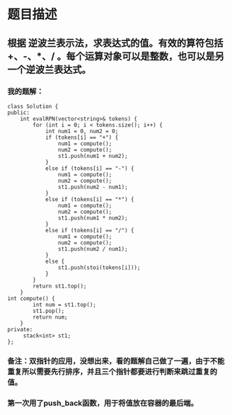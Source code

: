 # 题目描述
## 根据 逆波兰表示法，求表达式的值。有效的算符包括 +、-、*、/ 。每个运算对象可以是整数，也可以是另一个逆波兰表达式。
### 我的题解：
```
class Solution {
public: 
    int evalRPN(vector<string>& tokens) {
        for (int i = 0; i < tokens.size(); i++) {
            int num1 = 0, num2 = 0; 
            if (tokens[i] == "+") {
                num1 = compute();
                num2 = compute();
                st1.push(num1 + num2);
            }
            else if (tokens[i] == "-") {
                num1 = compute();
                num2 = compute();
                st1.push(num2 - num1);
            }
            else if (tokens[i] == "*") {
                num1 = compute();
                num2 = compute();
                st1.push(num1 * num2);
            }
            else if (tokens[i] == "/") {
                num1 = compute();
                num2 = compute();
                st1.push(num2 / num1);
            }
            else {
                st1.push(stoi(tokens[i]));
            }                                    
        }
        return st1.top();
    }
int compute() {
        int num = st1.top();
        st1.pop();
        return num;
    }
private:
     stack<int> st1;
};
```
### **备注**：双指针的应用，没想出来，看的题解自己做了一遍，由于不能重复所以需要先行排序，并且三个指针都要进行判断来跳过重复的值。
### 第一次用了push_back函数，用于将值放在容器的最后端。